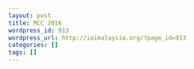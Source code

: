 ```yaml
---
layout: post
title: MCC 2016
wordpress_id: 913
wordpress_url: http://ioimalaysia.org/?page_id=913
categories: []
tags: []
---
```


